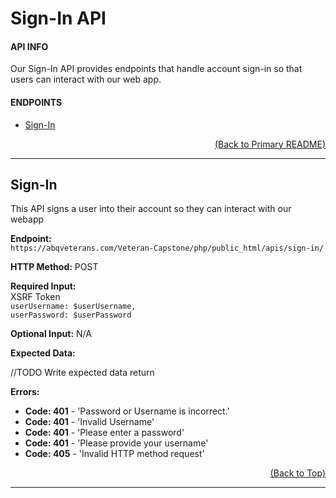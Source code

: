 # Sign-In API

#### API INFO
Our Sign-In API provides endpoints that handle account sign-in so that users can interact with our web app.

#### ENDPOINTS
* [Sign-In](https://github.com/Veteran-Capstone-Group/Veteran-Resource-WebApp/tree/master/php/public_html/apis/sign-in#Sign-In)

[<p align="right">(Back to Primary README)</p>](https://github.com/Veteran-Capstone-Group/Veteran-Resource-WebApp#API-Documentation)

---

## Sign-In  

This API signs a user into their account so they can interact with our webapp

**Endpoint:**   
`https://abqveterans.com/Veteran-Capstone/php/public_html/apis/sign-in/`

**HTTP Method:** POST  

**Required Input:**    
XSRF Token   
`userUsername: $userUsername,`   
`userPassword: $userPassword`   

**Optional Input:** N/A 

**Expected Data:** 

//TODO Write expected data return

 
**Errors:**   
* **Code: 401** - 'Password or Username is incorrect.'
* **Code: 401** - 'Invalid Username'
* **Code: 401** - 'Please enter a password'
* **Code: 401** - 'Please provide your username'
* **Code: 405** - 'Invalid HTTP method request'  


[<p align="right">(Back to Top)</p>](https://github.com/Veteran-Capstone-Group/Veteran-Resource-WebApp/tree/master/php/public_html/apis/sign-in#Sign-In-API)

---